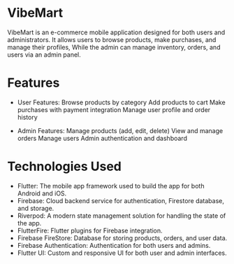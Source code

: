 # VibeMart 

VibeMart is an e-commerce mobile application designed for both users and administrators. 
It allows users to browse products, make purchases, and manage their profiles, 
While the admin can manage inventory, orders, and users via an admin panel.

# Features

- User Features:
    Browse products by category
    Add products to cart
    Make purchases with payment integration
    Manage user profile and order history

- Admin Features:
    Manage products (add, edit, delete)
    View and manage orders
    Manage users
    Admin authentication and dashboard

# Technologies Used

- Flutter: 
    The mobile app framework used to build the app for both Android and iOS.
- Firebase: 
    Cloud backend service for authentication, Firestore database, and storage.
- Riverpod: 
    A modern state management solution for handling the state of the app.
- FlutterFire: 
    Flutter plugins for Firebase integration.
- Firebase FireStore: 
    Database for storing products, orders, and user data.
- Firebase Authentication: 
    Authentication for both users and admins.
- Flutter UI: 
    Custom and responsive UI for both user and admin interfaces.
